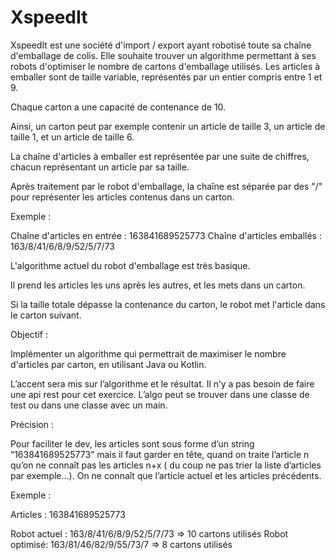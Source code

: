 # XspeedIt

XspeedIt est une société d'import / export ayant robotisé toute sa chaîne d'emballage de colis. Elle souhaite trouver un algorithme permettant à ses robots d'optimiser le nombre de cartons d'emballage utilisés. Les articles à emballer sont de taille variable, représentés par un entier compris entre 1 et 9.

Chaque carton a une capacité de contenance de 10.

Ainsi, un carton peut par exemple contenir un article de taille 3, un article de taille 1, et un article de taille 6.

La chaîne d'articles à emballer est représentée par une suite de chiffres, chacun représentant un article par sa taille.

Après traitement par le robot d'emballage, la chaîne est séparée par des "/" pour représenter les articles contenus dans un carton.

Exemple :

Chaîne d'articles en entrée : 163841689525773 Chaîne d'articles emballés : 163/8/41/6/8/9/52/5/7/73

L'algorithme actuel du robot d'emballage est très basique.

Il prend les articles les uns après les autres, et les mets dans un carton.

Si la taille totale dépasse la contenance du carton, le robot met l'article dans le carton suivant.

Objectif :

Implémenter un algorithme qui permettrait de maximiser le nombre d'articles par carton, en utilisant Java ou Kotlin.

L’accent sera mis sur l’algorithme et le résultat. Il n’y a pas besoin de faire une api rest pour cet exercice. L’algo peut se trouver dans une classe de test ou dans une classe avec un main.

Précision :

Pour faciliter le dev, les articles sont sous forme d’un string “163841689525773” mais il faut garder en tête, quand on traite l’article n qu’on ne connaît pas les articles n+x ( du coup ne pas trier la liste d’articles par exemple…). On ne connaît que l’article actuel et les articles précédents.

Exemple :

Articles : 163841689525773

Robot actuel : 163/8/41/6/8/9/52/5/7/73 => 10 cartons utilisés Robot optimisé: 163/81/46/82/9/55/73/7 => 8 cartons utilisés